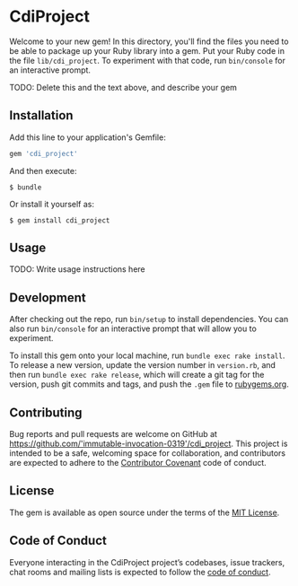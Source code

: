 # CdiProject

Welcome to your new gem! In this directory, you'll find the files you need to be able to package up your Ruby library into a gem. Put your Ruby code in the file `lib/cdi_project`. To experiment with that code, run `bin/console` for an interactive prompt.

TODO: Delete this and the text above, and describe your gem

## Installation

Add this line to your application's Gemfile:

```ruby
gem 'cdi_project'
```

And then execute:

    $ bundle

Or install it yourself as:

    $ gem install cdi_project

## Usage

TODO: Write usage instructions here

## Development

After checking out the repo, run `bin/setup` to install dependencies. You can also run `bin/console` for an interactive prompt that will allow you to experiment.

To install this gem onto your local machine, run `bundle exec rake install`. To release a new version, update the version number in `version.rb`, and then run `bundle exec rake release`, which will create a git tag for the version, push git commits and tags, and push the `.gem` file to [rubygems.org](https://rubygems.org).

## Contributing

Bug reports and pull requests are welcome on GitHub at https://github.com/'immutable-invocation-0319'/cdi_project. This project is intended to be a safe, welcoming space for collaboration, and contributors are expected to adhere to the [Contributor Covenant](http://contributor-covenant.org) code of conduct.

## License

The gem is available as open source under the terms of the [MIT License](https://opensource.org/licenses/MIT).

## Code of Conduct

Everyone interacting in the CdiProject project’s codebases, issue trackers, chat rooms and mailing lists is expected to follow the [code of conduct](https://github.com/'immutable-invocation-0319'/cdi_project/blob/master/CODE_OF_CONDUCT.md).

